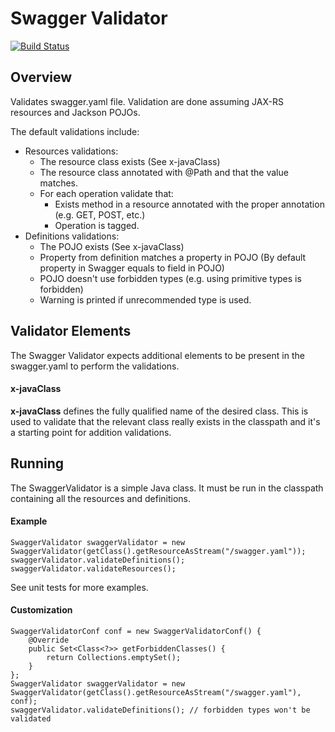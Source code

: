 # Swagger Validator

[![Build Status](https://travis-ci.org/kenshoo/swagger-validator.svg)](https://travis-ci.org/kenshoo/swagger-validator)

## Overview
Validates swagger.yaml file.
Validation are done assuming JAX-RS resources and Jackson POJOs.

The default validations include:
- Resources validations:
  - The resource class exists (See x-javaClass)
  - The resource class annotated with @Path and that the value matches.
  - For each operation validate that:
    - Exists method in a resource annotated with the proper annotation (e.g. GET, POST, etc.)
    - Operation is tagged.
- Definitions validations:
  -  The POJO exists (See x-javaClass)
  -  Property from definition matches a property in POJO (By default property in Swagger equals to field in POJO)
  -  POJO doesn't use forbidden types (e.g. using primitive types is forbidden)
  -  Warning is printed if unrecommended type is used.

## Validator Elements
The Swagger Validator expects additional elements to be present in the swagger.yaml to perform the validations.
#### x-javaClass
**x-javaClass** defines the fully qualified name of the desired class. This is used to validate that the relevant class really exists in the classpath and it's a starting point for addition validations.

## Running 
The SwaggerValidator is a simple Java class. It must be run in the classpath containing all the resources and definitions. 

#### Example
```
SwaggerValidator swaggerValidator = new SwaggerValidator(getClass().getResourceAsStream("/swagger.yaml"));
swaggerValidator.validateDefinitions();
swaggerValidator.validateResources();
```
See unit tests for more examples.

#### Customization
```
SwaggerValidatorConf conf = new SwaggerValidatorConf() {
    @Override
    public Set<Class<?>> getForbiddenClasses() {
        return Collections.emptySet();
    }
};
SwaggerValidator swaggerValidator = new SwaggerValidator(getClass().getResourceAsStream("/swagger.yaml"), conf);
swaggerValidator.validateDefinitions(); // forbidden types won't be validated
```
